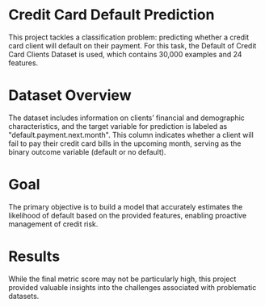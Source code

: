 # Credit Card Default Prediction
This project tackles a classification problem: predicting whether a credit card client will default on their payment. For this task, the Default of Credit Card Clients Dataset is used, which contains 30,000 examples and 24 features.

# Dataset Overview
The dataset includes information on clients’ financial and demographic characteristics, and the target variable for prediction is labeled as "default.payment.next.month". This column indicates whether a client will fail to pay their credit card bills in the upcoming month, serving as the binary outcome variable (default or no default).

# Goal
The primary objective is to build a model that accurately estimates the likelihood of default based on the provided features, enabling proactive management of credit risk.

# Results
While the final metric score may not be particularly high, this project provided valuable insights into the challenges associated with problematic datasets.

 
